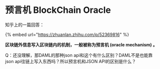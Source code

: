 # 预言机 BlockChain Oracle

知乎上的一篇回答： 

{% embed url="https://zhuanlan.zhihu.com/p/52369816" %}



**区块链外信息写入区块链内的机制，一般被称为预言机 \(oracle mechanism\) 。**

Q：还没理解，那DAML的那种json api和这个有什么区别？DAML不是也能靠json api往链上写入东西吗？所以预言机和JSON API的区别是什么？

